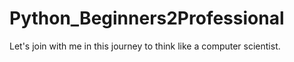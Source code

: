 # Python_Beginners2Professional
Let's join with me in this journey to think like a computer scientist.
